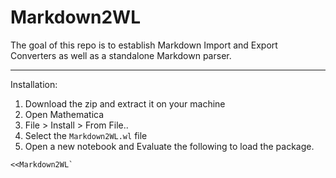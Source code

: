 # **Markdown2WL**

The goal of this repo is to establish Markdown Import and Export Converters as well as a standalone Markdown parser.

---
Installation:
1. Download the zip and extract it on your machine
2. Open Mathematica
3. File > Install > From File..
4. Select the `Markdown2WL.wl` file
5. Open a new notebook and Evaluate the following to load the package.

```Mathematica
<<Markdown2WL`
```
